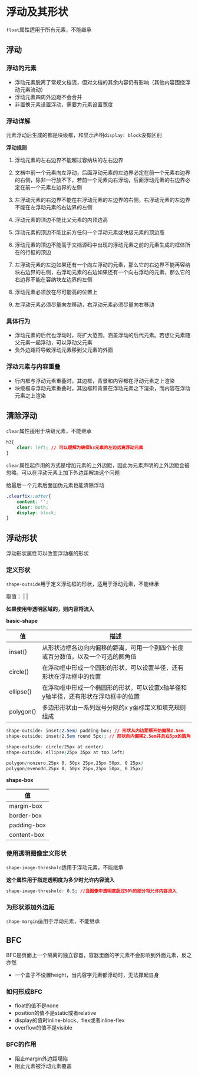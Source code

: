 # 浮动及其形状

`float`属性适用于所有元素，不能继承

## 浮动

### 浮动的元素

- 浮动元素脱离了常规文档流，但对文档的其余内容仍有影响（其他内容围绕浮动元素流动）
- 浮动元素四周外边距不会合并
- 非置换元素设置浮动，需要为元素设置宽度

### 浮动详解

元素浮动后生成的都是块级框，和显示声明`display: block`没有区别

**浮动规则**

1. 浮动元素的左右边界不能超过容纳块的左右边界

2. 文档中前一个元素向左浮动，后面浮动元素的左边界必定在前一个元素右边界的右侧，除非一行放不下，若前一个元素向右浮动，后面浮动元素的右边界必定在前一个元素左边界的左侧

3. 左浮动元素的右边界不能在右浮动元素的左边界的右侧，右浮动元素的左边界不能在左浮动元素的右边界的左侧
4. 浮动元素的顶边不能比父元素的内顶边高
5. 浮动元素的顶边不能比前方任何一个浮动元素或块级元素的顶边高
6. 浮动元素的顶边不能高于文档源码中出现的浮动元素之前的元素生成的框体所在的行框的顶边
7. 左浮动元素的左边如果还有一个向左浮动的元素，那么它的右边界不能再容纳块右边界的右侧，右浮动元素的右边如果还有一个向右浮动的元素，那么它的右边界不能在容纳块左边界的左侧
8. 浮动元素必须放在尽可能高的位置上
9. 左浮动元素必须尽量向左移动，右浮动元素必须尽量向右移动

### 具体行为

- 浮动元素的后代也浮动时，将扩大范围，涵盖浮动的后代元素。若想让元素随父元素一起浮动，可以浮动父元素
- 负外边距将导致浮动元素移到父元素的外面

### 浮动元素与内容重叠

- 行内框与浮动元素重叠时，其边框，背景和内容都在浮动元素之上渲染
- 块级框与浮动元素重叠时，其边框和背景在浮动元素之下渲染，而内容在浮动元素之上渲染

## 清除浮动

`clear`属性适用于块级元素，不能继承

```css
h3{
	clear: left; // 可以理解为确保h3元素的左边远离浮动元素
}
```

`clear`属性起作用的方式是增加元素的上外边距，因此为元素声明的上外边距会被忽略，可以在浮动元素上加下外边距解决这个问题

给最后一个元素后面加伪元素也能清除浮动

```css
.clearfix::after{
	content: '';
	clear: both;
	display: block;
}
```

## 浮动形状

浮动形状属性可以改变浮动框的形状

### 定义形状

`shape-outside`用于定义浮动框的形状，适用于浮动元素，不能继承

取值：<basic-shape> | <shape-box> | <image>

**如果使用带透明区域的<image>，则内容将流入**

**basic-shape**

| 值        | 描述                                                         |
| --------- | ------------------------------------------------------------ |
| inset()   | 从形状边框各边向内偏移的距离，可用一个到四个长度或百分数值，以及一个可选的圆角值 |
| circle()  | 在浮动框中形成一个圆形的形状，可以设置半径，还有形状在浮动框中的位置 |
| ellipse() | 在浮动框中形成一个椭圆形的形状，可以设置x轴半径和y轴半径，还有形状在浮动框中的位置 |
| polygon() | 多边形形状由一系列逗号分隔的x y坐标定义和填充规则组成        |

```css
shape-outside: inset(2.5em) padding-box; // 形状从内边距框开始偏移2.5em
shape-outside: inset(2.5em round 5px); // 形状向内偏移2.5em并且右5px的圆角

shape-outside: circle(25px at center)
shape-outside: ellipse(25px 35px at top left)

polygon(nonzero,25px 0, 50px 25px,25px 50px, 0 25px)
polygon(evenodd,25px 0, 50px 25px,25px 50px, 0 25px)
```

**shape-box**

| 值          |
| ----------- |
| margin-box  |
| border-box  |
| padding-box |
| content-box |

### 使用透明图像定义形状

`shape-image-threshold`适用于浮动元素，不能继承

**这个属性用于指定透明度为多少时允许内容流入**

```css
shape-image-threshold: 0.5; //当图像中透明度超过50%的部分将允许内容流入
```

### 为形状添加外边距

`shape-margin`适用于浮动元素，不能继承

## BFC

BFC是页面上一个隔离的独立容器，容器里面的字元素不会影响到外面元素，反之亦然

- 一个盒子不设置height，当内容字元素都浮动时，无法撑起自身

### 如何形成BFC

- float的值不是none
- position的值不是static或者relative
- display的值时inline-block、flex或者inline-flex
- overflow的值不是visible

### BFC的作用

- 阻止margin外边距塌陷
- 阻止元素被浮动元素覆盖